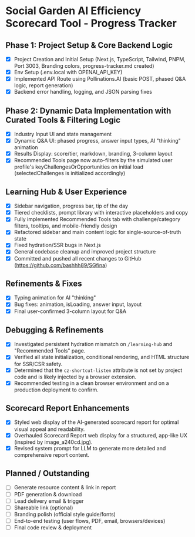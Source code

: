 # Social Garden AI Efficiency Scorecard Tool - Progress Tracker

## Phase 1: Project Setup & Core Backend Logic
- [x] Project Creation and Initial Setup (Next.js, TypeScript, Tailwind, PNPM, Port 3003, Branding colors, progress-tracker.md created)
- [x] Env Setup (.env.local with OPENAI_API_KEY)
- [x] Implemented API Route using Pollinations.AI (basic POST, phased Q&A logic, report generation)
- [x] Backend error handling, logging, and JSON parsing fixes

## Phase 2: Dynamic Data Implementation with Curated Tools & Filtering Logic
- [x] Industry Input UI and state management
- [x] Dynamic Q&A UI: phased progress, answer input types, AI "thinking" animation
- [x] Results Display: score/tier, markdown, branding, 3-column layout
- [x] Recommended Tools page now auto-filters by the simulated user profile's keyChallengesOrOpportunities on initial load (selectedChallenges is initialized accordingly)

## Learning Hub & User Experience
- [x] Sidebar navigation, progress bar, tip of the day
- [x] Tiered checklists, prompt library with interactive placeholders and copy
- [x] Fully implemented Recommended Tools tab with challenge/category filters, tooltips, and mobile-friendly design
- [x] Refactored sidebar and main content logic for single-source-of-truth state
- [x] Fixed hydration/SSR bugs in Next.js
- [x] General codebase cleanup and improved project structure
- [x] Committed and pushed all recent changes to GitHub (https://github.com/bashhh89/SGfina)

## Refinements & Fixes
- [x] Typing animation for AI "thinking"
- [x] Bug fixes: animation, isLoading, answer input, layout
- [x] Final user-confirmed 3-column layout for Q&A

## Debugging & Refinements
- [x] Investigated persistent hydration mismatch on `/learning-hub` and "Recommended Tools" page.
- [x] Verified all state initialization, conditional rendering, and HTML structure for SSR/CSR safety.
- [x] Determined that the `cz-shortcut-listen` attribute is not set by project code and is likely injected by a browser extension.
- [x] Recommended testing in a clean browser environment and on a production deployment to confirm.

## Scorecard Report Enhancements
- [x] Styled web display of the AI-generated scorecard report for optimal visual appeal and readability.
- [x] Overhauled Scorecard Report web display for a structured, app-like UX (inspired by image_a240cd.jpg).
- [x] Revised system prompt for LLM to generate more detailed and comprehensive report content.

## Planned / Outstanding
- [ ] Generate resource content & link in report
- [ ] PDF generation & download
- [ ] Lead delivery email & trigger
- [ ] Shareable link (optional)
- [ ] Branding polish (official style guide/fonts)
- [ ] End-to-end testing (user flows, PDF, email, browsers/devices)
- [ ] Final code review & deployment 